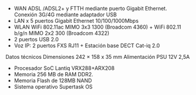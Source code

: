 - WAN ADSL /ADSL2+ y FTTH mediante puerto Gigabit Ethernet. Conexión 3G/4G mediante adaptador USB
- LAN x 5 puertos Gigabit Ethernet 10/100/1000Mbps
- WLAN WiFi 802.11ac MIMO 3x3 1300 (Broadcom 4360) + WiFi 802.11 b/g/n MIMO 2x2 300 (Broadcom 4322)
- 2 puertos USB 2.0
- Voz IP: 2 puertos FXS RJ11 + Estación base DECT Cat-iq 2.0

Datos técnicos
Dimensiones	242 × 158 x 35  mm
Alimentación	PSU 12V 2,5A
- Procesador	SoC Lantiq VRX288+ARX208
- Memoria	256 MB de RAM DDR2. 
- Memoria Flash de 128MB NAND
- Sistema operativo	Supertask OS
